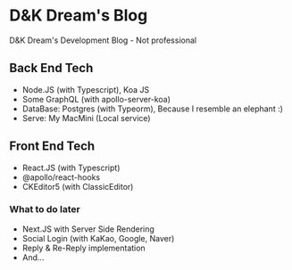 # D&K Dream's Blog

D&amp;K Dream's Development Blog - Not professional

## Back End Tech

- Node.JS (with Typescript), Koa JS
- Some GraphQL (with apollo-server-koa)
- DataBase: Postgres (with Typeorm), Because I resemble an elephant :)
- Serve: My MacMini (Local service)

## Front End Tech

- React.JS (with Typescript)
- @apollo/react-hooks
- CKEditor5 (with ClassicEditor)

### What to do later

- Next.JS with Server Side Rendering
- Social Login (with KaKao, Google, Naver)
- Reply & Re-Reply implementation
- And...
